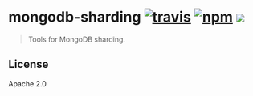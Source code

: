 # mongodb-sharding [![travis][travis_img]][travis_url] [![npm][npm_img]][npm_url] [![][inch_img]][inch_url]

> Tools for MongoDB sharding.

## License

Apache 2.0

[travis_img]: https://img.shields.io/travis/mongodb-js/sharding.svg
[travis_url]: https://travis-ci.org/mongodb-js/sharding
[npm_img]: https://img.shields.io/npm/v/mongodb-sharding.svg
[npm_url]: https://npmjs.org/package/mongodb-sharding
[inch_img]: http://inch-ci.org/github/mongodb-js/sharding.svg?branch=master
[inch_url]: http://inch-ci.org/github/mongodb-js/sharding
